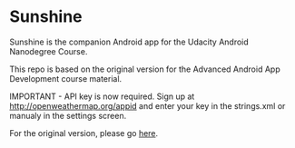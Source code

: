 Sunshine
========

Sunshine is the companion Android app for the Udacity Android Nanodegree Course.
 
This repo is based on the original version for the Advanced Android App Development course material.

IMPORTANT - API key is now required. Sign up at http://openweathermap.org/appid and enter your key in the strings.xml or manualy in the settings screen.

For the original version, please go [here](https://github.com/udacity/Advanced_Android_Development).
